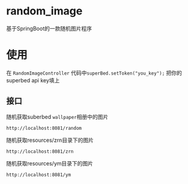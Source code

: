 # random_image
基于SpringBoot的一款随机图片程序
# 使用
在  `RandomImageController`
代码中`superBed.setToken("you_key");`
把你的superbed api key填上

## 接口
随机获取suberbed `wallpaper`相册中的图片
```
http://localhost:8081/random
```

随机获取resources/zrn目录下的图片
```
http://localhost:8081/zrn
```


随机获取resources/ym目录下的图片
```
http://localhost:8081/ym
```

